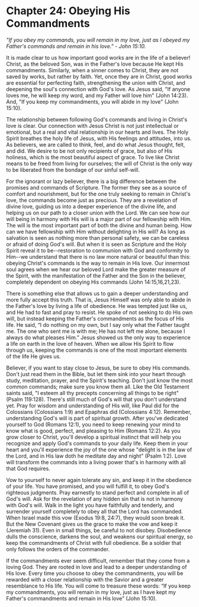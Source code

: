 # Chapter 24: Obeying His Commandments

_"If you obey my commands, you will remain in my love, just as I obeyed my Father's commands and remain in his love." - John 15:10._

It is made clear to us how important good works are in the life of a believer! Christ, as the beloved Son, was in the Father's love because He kept His commandments. Similarly, when a sinner comes to Christ, they are not saved by works, but rather by faith. Yet, once they are in Christ, good works are essential for perfecting faith, strengthening the union with Christ, and deepening the soul's connection with God's love. As Jesus said, "If anyone loves me, he will keep my word, and my Father will love him" (John 14:23). And, "If you keep my commandments, you will abide in my love" (John 15:10).

The relationship between following God's commands and living in Christ's love is clear. Our connection with Jesus Christ is not just intellectual or emotional, but a real and vital relationship in our hearts and lives. The Holy Spirit breathes the holy life of Jesus, with His feelings and attitudes, into us. As believers, we are called to think, feel, and do what Jesus thought, felt, and did. We desire to be not only recipients of grace, but also of His holiness, which is the most beautiful aspect of grace. To live like Christ means to be freed from living for ourselves; the will of Christ is the only way to be liberated from the bondage of our sinful self-will.

For the ignorant or lazy believer, there is a big difference between the promises and commands of Scripture. The former they see as a source of comfort and nourishment, but for the one truly seeking to remain in Christ's love, the commands become just as precious. They are a revelation of divine love, guiding us into a deeper experience of the divine life, and helping us on our path to a closer union with the Lord. We can see how our will being in harmony with His will is a major part of our fellowship with Him. The will is the most important part of both the divine and human being. How can we have fellowship with Him without delighting in His will? As long as salvation is seen as nothing more than personal safety, we can be careless or afraid of doing God's will. But when it is seen as Scripture and the Holy Spirit reveal it to be--restoration to communion with God and conformity to Him--we understand that there is no law more natural or beautiful than this: obeying Christ's commands is the way to remain in His love. Our innermost soul agrees when we hear our beloved Lord make the greater measure of the Spirit, with the manifestation of the Father and the Son in the believer, completely dependent on obeying His commands (John 14:15,16,21,23).

There is something else that allows us to gain a deeper understanding and more fully accept this truth. That is, Jesus Himself was only able to abide in the Father's love by living a life of obedience. He was tempted just like us, and He had to fast and pray to resist. He spoke of not seeking to do His own will, but instead keeping the Father's commandments as the focus of His life. He said, “I do nothing on my own, but I say only what the Father taught me. The one who sent me is with me; He has not left me alone, because I always do what pleases Him.” Jesus showed us the only way to experience a life on earth in the love of heaven. When we allow His Spirit to flow through us, keeping the commands is one of the most important elements of the life He gives us.

Believer, if you want to stay close to Jesus, be sure to obey His commands. Don't just read them in the Bible, but let them sink into your heart through study, meditation, prayer, and the Spirit's teaching. Don't just know the most common commands; make sure you know them all. Like the Old Testament saints said, "I esteem all thy precepts concerning all things to be right" (Psalm 119:128). There's still much of God's will that you don't understand yet. Pray for wisdom and understanding of His will, like Paul did for the Colossians (Colossians 1:9) and Epaphras did (Colossians 4:12). Remember, understanding God's will is part of spiritual growth. After you've dedicated yourself to God (Romans 12:1), you need to keep renewing your mind to know what is good, perfect, and pleasing to Him (Romans 12:2). As you grow closer to Christ, you'll develop a spiritual instinct that will help you recognize and apply God's commands to your daily life. Keep them in your heart and you'll experience the joy of the one whose "delight is in the law of the Lord, and in His law doth he meditate day and night" (Psalm 1:2). Love will transform the commands into a living power that's in harmony with all that God requires.

Vow to yourself to never again tolerate any sin, and keep it in the obedience of your life. You have promised, and you will fulfill it, to obey God's righteous judgments. Pray earnestly to stand perfect and complete in all of God's will. Ask for the revelation of any hidden sin that is not in harmony with God's will. Walk in the light you have faithfully and tenderly, and surrender yourself completely to obey all that the Lord has commanded. When Israel made this vow (Exodus 19:8, 24:7), they would soon break it. But the New Covenant gives us the grace to make the vow and keep it (Jeremiah 31). Even in small things, be careful to not disobey. Disobedience dulls the conscience, darkens the soul, and weakens our spiritual energy, so keep the commandments of Christ with full obedience. Be a soldier that only follows the orders of the commander.

If the commandments ever seem difficult, remember that they come from a loving God. They are rooted in love and lead to a deeper understanding of His love. Every time you choose to obey the commandments, you will be rewarded with a closer relationship with the Savior and a greater resemblance to His life. You will come to treasure these words: “If you keep my commandments, you will remain in my love, just as I have kept my Father's commandments and remain in His love” (John 15:10).